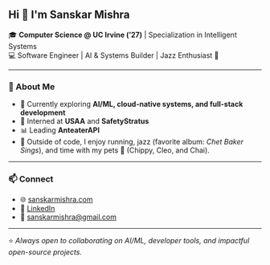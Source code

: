 ## Hi 👋 I'm Sanskar Mishra

🎓 **Computer Science @ UC Irvine (’27)** | Specialization in Intelligent Systems  
💻 Software Engineer | AI & Systems Builder | Jazz Enthusiast 🎷

---

### 🚀 About Me
- 🌱 Currently exploring **AI/ML, cloud-native systems, and full-stack development**  
- 🔭 Interned at **USAA** and **SafetyStratus** 
- 📊 Leading **AnteaterAPI**
- 🏃 Outside of code, I enjoy running, jazz (favorite album: *Chet Baker Sings*), and time with my pets 🐾 (Chippy, Cleo, and Chai).

---

### 📫 Connect
- 🌐 [sanskarmishra.com](https://sanskarmishra.com)  
- 💼 [LinkedIn](https://www.linkedin.com/in/sanskarmishra)  
- 📧 [sanskarmishra@gmail.com](mailto:sanskarmishra@gmail.com)

---

⭐️ *Always open to collaborating on AI/ML, developer tools, and impactful open-source projects.*
